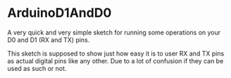 # ArduinoD1AndD0
A very quick and very simple sketch for running some operations on your D0 and D1 (RX and TX) pins.

This sketch is supposed to show just how easy it is to user RX and TX pins as actual digital pins like any other.
Due to a lot of confusion if they can be used as such or not. 
